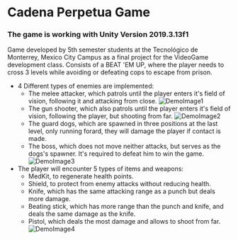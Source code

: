 # Cadena Perpetua Game
### The game is working with Unity Version 2019.3.13f1
Game developed by 5th semester students at the Tecnológico de Monterrey, Mexico City Campus as a final project for the VideoGame development class.
Consists of a BEAT 'EM UP, where the player needs to cross 3 levels while avoiding or defeating cops to escape from prison.
- 4 Different types of enemies are implemented:
  - The melee attacker, which patrols until the player enters it's field of vision, following it and attacking from close.
![DemoImage1](https://github.com/JorgeLeonS/PrisionBreakGame/blob/master/ProyectoFinal/DemoImages/DemoImage1.png)
  - The gun shooter, which also patrols until the player enters it's field of vision, following the player, but shooting from far.
![DemoImage2](https://github.com/JorgeLeonS/PrisionBreakGame/blob/master/ProyectoFinal/DemoImages/DemoImage2.png)
  - The guard dogs, which are spawned in three positions at the last level, only running forard, they will damage the player if contact is made.
  - The boss, which does not move neither attacks, but serves as the dogs's spawner. It's required to defeat him to win the game.
![DemoImage3](https://github.com/JorgeLeonS/PrisionBreakGame/blob/master/ProyectoFinal/DemoImages/DemoImage3.png)
- The player will encounter 5 types of items and weapons:
  - MedKit, to regenerate health points.
  - Shield, to protect from enemy attacks without reducing health.
  - Knife, which has the same attacking range as a punch but deals more damage.
  - Beating stick, which has more range than the punch and knife, and deals the same damage as the knife.
  - Pistol, which deals the most damage and allows to shoot from far.
![DemoImage4](https://github.com/JorgeLeonS/PrisionBreakGame/blob/master/ProyectoFinal/DemoImages/DemoImage4.png)
